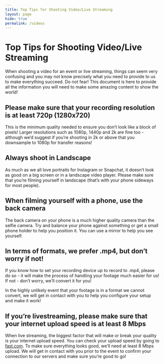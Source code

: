 ```yaml
---
title: Top Tips for Shooting Video/Live Streaming 
layout: page
hide: true
permalink: /videos
---
```


# Top Tips for Shooting Video/Live Streaming

When shooting a video for an event or live streaming, things can seem very confusing and you may not know precisely what you need to provide to us to make everything succeed. Do not fear! This document is here to provide all the information you will need to make some amazing content to show the world!

## Please make sure that your recording resolution is at least 720p (1280x720)

This is the minimum quality needed to ensure you don’t look like a block of pixels! Larger resolutions such as 1080p, 1440p and 2k are fine too - although we’d suggest if you’re shooting in 2k or above that you downsample to 1080p for transfer reasons!

## Always shoot in Landscape

As much as we all love portraits for Instagram or Snapchat, it doesn’t look as good on a big screen or in a landscape video player. Please make sure that you’re filming yourself in landscape (that’s with your phone sideways for most people).

## When filming yourself with a phone, use the back camera

The back camera on your phone is a much higher quality camera than the selfie camera. Try and balance your phone against something or get a small phone holder to help you position it. You can use a mirror to help you see yourself.

## In terms of formats, we prefer .mp4, but don’t worry if not!

If you know how to set your recording device up to record to .mp4, please do so - it will make the process of handling your footage much easier for us! If not - don’t worry, we’ll convert it for you!

In the highly unlikely event that your footage is in a format we cannot convert, we will get in contact with you to help you configure your setup and make it work!

## If you’re livestreaming, please make sure that your internet upload speed is at least 8 Mbps

When live streaming, the biggest factor that will make or break your quality is your internet upload speed. You can check your upload speed by going to [fast.com](https://fast.com). To make sure everything looks good, we’ll need at least 8 Mbps upload. We will get in contact with you prior to the event to confirm your connection to our servers and make sure you’re good to go!

